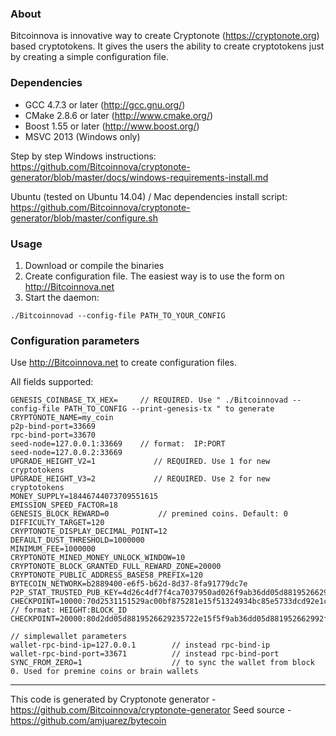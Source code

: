 ### About
Bitcoinnova is innovative way to create Cryptonote (https://cryptonote.org) based cryptotokens. It gives the users the ability to create cryptotokens just by creating a simple configuration file.

### Dependencies
* GCC 4.7.3 or later     (http://gcc.gnu.org/)
* CMake 2.8.6 or later   (http://www.cmake.org/)
* Boost 1.55 or later    (http://www.boost.org/)
* MSVC 2013 (Windows only)

Step by step Windows instructions:
https://github.com/Bitcoinnova/cryptonote-generator/blob/master/docs/windows-requirements-install.md

Ubuntu (tested on Ubuntu 14.04) / Mac dependencies install script:
https://github.com/Bitcoinnova/cryptonote-generator/blob/master/configure.sh


### Usage
1. Download or compile the binaries
2. Create configuration file. The easiest way is to use the form on http://Bitcoinnova.net
3. Start the daemon:
```
./Bitcoinnovad --config-file PATH_TO_YOUR_CONFIG
```

### Configuration parameters
Use http://Bitcoinnova.net to create configuration files.

All fields supported:
```
GENESIS_COINBASE_TX_HEX=     // REQUIRED. Use " ./Bitcoinnovad --config-file PATH_TO_CONFIG --print-genesis-tx " to generate 
CRYPTONOTE_NAME=my_coin
p2p-bind-port=33669
rpc-bind-port=33670
seed-node=127.0.0.1:33669    // format:  IP:PORT
seed-node=127.0.0.2:33669    
UPGRADE_HEIGHT_V2=1             // REQUIRED. Use 1 for new cryptotokens
UPGRADE_HEIGHT_V3=2             // REQUIRED. Use 2 for new cryptotokens
MONEY_SUPPLY=18446744073709551615
EMISSION_SPEED_FACTOR=18
GENESIS_BLOCK_REWARD=0           // premined coins. Default: 0
DIFFICULTY_TARGET=120
CRYPTONOTE_DISPLAY_DECIMAL_POINT=12
DEFAULT_DUST_THRESHOLD=1000000
MINIMUM_FEE=1000000
CRYPTONOTE_MINED_MONEY_UNLOCK_WINDOW=10
CRYPTONOTE_BLOCK_GRANTED_FULL_REWARD_ZONE=20000
CRYPTONOTE_PUBLIC_ADDRESS_BASE58_PREFIX=120
BYTECOIN_NETWORK=b2889400-e6f5-b62d-8d37-8fa91779dc7e
P2P_STAT_TRUSTED_PUB_KEY=4d26c4df7f4ca7037950ad026f9ab36dd05d881952662992f2e4dcfcafbe57eb
CHECKPOINT=10000:70d2531151529ac00bf875281e15f51324934bc85e5733dcd92e1ccb1a665ff8   // format: HEIGHT:BLOCK_ID
CHECKPOINT=20000:80d2dd05d8819526629235722e15f5f9ab36dd05d881952662992f2e4dcfcafb

// simplewallet parameters
wallet-rpc-bind-ip=127.0.0.1        // instead rpc-bind-ip
wallet-rpc-bind-port=33671          // instead rpc-bind-port
SYNC_FROM_ZERO=1                    // to sync the wallet from block 0. Used for premine coins or brain wallets
```

---
This code is generated by Cryptonote generator - https://github.com/Bitcoinnova/cryptonote-generator
Seed source - https://github.com/amjuarez/bytecoin